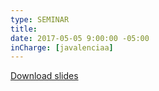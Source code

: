 ```yaml
---
type: SEMINAR
title: 
date: 2017-05-05 9:00:00 -05:00
inCharge: [javalenciaa]
---
```



[Download slides](seminar8.pdf)